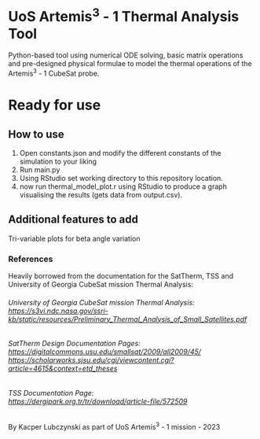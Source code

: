 # UoS Artemis<sup>3</sup> - 1 Thermal Analysis Tool
Python-based tool using numerical ODE solving, basic matrix operations and pre-designed physical formulae to model the thermal operations of the Artemis<sup>3</sup> - 1 CubeSat probe.
# Ready for use
## How to use
1. Open constants.json and modify the different constants of the simulation to your liking
2. Run main.py
3. Using RStudio set working directory to this repository location.
4. now run thermal_model_plot.r using RStudio to produce a graph visualising the results (gets data from output.csv).
## Additional features to add
Tri-variable plots for beta angle variation
### References
Heavily borrowed from the documentation for the SatTherm, TSS and University of Georgia CubeSat mission Thermal Analysis:
###### University of Georgia CubeSat mission Thermal Analysis: <br>https://s3vi.ndc.nasa.gov/ssri-kb/static/resources/Preliminary_Thermal_Analysis_of_Small_Satellites.pdf
###### SatTherm Design Documentation Pages: <br>https://digitalcommons.usu.edu/smallsat/2009/all2009/45/ <br>https://scholarworks.sjsu.edu/cgi/viewcontent.cgi?article=4615&context=etd_theses
###### TSS Documentation Page: <br> https://dergipark.org.tr/tr/download/article-file/572509<br>

By Kacper Lubczynski as part of UoS Artemis<sup>3</sup> - 1 mission - 2023